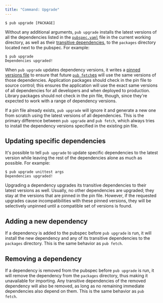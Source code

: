 ```yaml
---
title: "Command: Upgrade"
---
```


    $ pub upgrade [PACKAGE]

Without any additional arguments, `pub upgrade` installs the latest versions of
all the dependencies listed in the [`pubspec.yaml`](pubspec.html) file in the
current working directory, as well as their [transitive
dependencies](glossary.html#transitive-dependencies), to the `packages`
directory located next to the pubspec. For example:

    $ pub upgrade
    Dependencies upgraded!

When `pub upgrade` updates dependency versions, it writes a
[pinned versions file](glossary.html#pin-file) to ensure that future [`pub
fetch`es](pub-fetch.html) will use the same versions of those dependencies.
Application packages should check in the pin file to source control; this
ensures the application will use the exact same versions of all dependencies for
all developers and when deployed to production. Library packages should not
check in the pin file, though, since they're expected to work with a range of
dependency versions.

If a pin file already exists, `pub upgrade` will ignore it and generate a new
one from scratch using the latest versions of all dependencies. This is the
primary difference between `pub upgrade` and `pub fetch`, which always tries
to install the dependency versions specified in the existing pin file.

## Updating specific dependencies

It's possible to tell `pub upgrade` to update specific dependencies to the
latest version while leaving the rest of the dependencies alone as much as
possible. For example:

    $ pub upgrade unittest args
    Dependencies upgraded!

Upgrading a dependency upgrades its transitive dependencies to their latest
versions as well. Usually, no other dependencies are upgraded; they stay at the
versions that are pinned in the pin file. However, if the requested upgrades
cause incompatibilities with these pinned versions, they will be selectively
unpinned until a compatible set of versions is found.

## Adding a new dependency

If a dependency is added to the pubspec before `pub upgrade` is run, it will
install the new dependency and any of its transitive dependencies to the
`packages` directory. This is the same behavior as `pub fetch`.

## Removing a dependency

If a dependency is removed from the pubspec before `pub upgrade` is run, it
will remove the dependency from the `packages` directory, thus making it
unavailable for importing. Any transitive dependencies of the removed dependency
will also be removed, as long as no remaining immediate dependencies also depend
on them. This is the same behavior as `pub fetch`.

